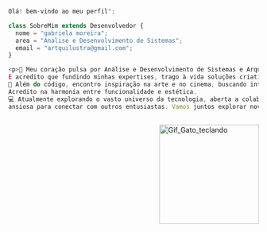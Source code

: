 ```js
Olá! bem-vindo ao meu perfil";

class SobreMim extends Desenvolvedor {
  nome = "gabriela moreira";
  area = "Analise e Desenvolvimento de Sistemas";
  email = "artquilustra@gmail.com";
}

<p>🚀 Meu coração pulsa por Análise e Desenvolvimento de Sistemas e Arquitetura e Urbanismo.
E acredito que fundindo minhas expertises, trago à vida soluções criativas e eficientes.
🎨 Além do código, encontro inspiração na arte e no cinema, buscando integrar essas influências em cada projeto.
Acredito na harmonia entre funcionalidade e estética.
💻 Atualmente explorando o vasto universo da tecnologia, aberta a colaborações e
ansiosa para conectar com outros entusiastas. Vamos juntos explorar novas fronteiras!</p>



```
<img src="https://user-images.githubusercontent.com/74029212/127240963-4921a6aa-a682-4868-9ce5-a9ca6936c8fc.gif" alt="Gif_Gato_teclando" min-width="200px" max-width="200px" width="200px" align="right">


